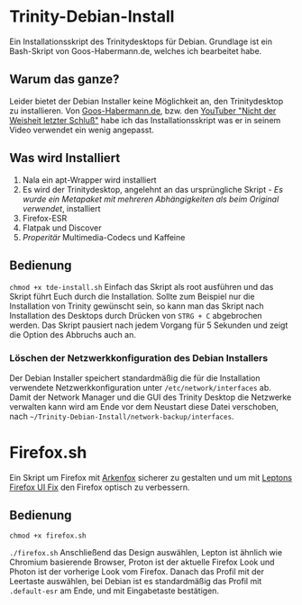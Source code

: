# Trinity-Debian-Install
Ein Installationsskript des Trinitydesktops für Debian. Grundlage ist ein Bash-Skript von Goos-Habermann.de, welches ich bearbeitet habe.

## Warum das ganze?
Leider bietet der Debian Installer keine Möglichkeit an, den Trinitydesktop zu installieren. Von [Goos-Habermann.de](https://www.goos-habermann.de/re/21/TDE_auf_Debian11/), bzw. den [YouTuber "Nicht der Weisheit letzter Schluß"](https://www.youtube.com/watch?v=IvrU-oQSZxM) habe ich das Installationsskript was er in seinem Video verwendet ein wenig angepasst.

## Was wird Installiert
 1. Nala ein apt-Wrapper wird installiert
 2. Es wird der Trinitydesktop, angelehnt an das ursprüngliche Skript - *Es wurde ein Metapaket mit mehreren Abhängigkeiten als beim Original verwendet*, installiert
 3. Firefox-ESR
 4. Flatpak und Discover
 5. *Properitär* Multimedia-Codecs und Kaffeine

## Bedienung
``chmod +x tde-install.sh``
Einfach das Skript als root ausführen und das Skript führt Euch durch die Installation. Sollte zum Beispiel nur die Installation von Trinity gewünscht sein, so kann man das Skript nach Installation des Desktops durch Drücken von `` STRG + C `` abgebrochen werden. Das Skript pausiert nach jedem Vorgang für 5 Sekunden und zeigt die Option des Abbruchs auch an.

### Löschen der Netzwerkkonfiguration des Debian Installers
Der Debian Installer speichert standardmäßig die für die Installation verwendete Netzwerkkonfiguration unter ``/etc/network/interfaces`` ab. Damit der Network Manager und die GUI des Trinity Desktop die Netzwerke verwalten kann wird am Ende vor dem Neustart diese Datei verschoben, nach ``~/Trinity-Debian-Install/network-backup/interfaces``.

# Firefox.sh

Ein Skript um Firefox mit [Arkenfox](https://github.com/arkenfox/user.js/) sicherer zu gestalten und um mit [Leptons Firefox UI Fix](https://github.com/black7375/Firefox-UI-Fix/) den Firefox optisch zu verbessern.

## Bedienung
``chmod +x firefox.sh``

``./firefox.sh``
Anschließend das Design auswählen, Lepton ist ähnlich wie Chromium basierende Browser, Proton ist der aktuelle Firefox Look und Photon ist der vorherige Look vom Firefox.
Danach das Profil mit der Leertaste auswählen, bei Debian ist es standardmäßig das Profil mit ``.default-esr`` am Ende, und mit Eingabetaste bestätigen.
